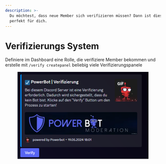 ```yaml
---
description: >-
  Du möchtest, dass neue Member sich verifizieren müssen? Dann ist dieses System
  perfekt für dich.
---
```


# Verifizierungs System

Definiere im Dashboard eine Rolle, die verifiziere Member bekommen und erstelle mit `/verify createpanel` beliebig viele Verifizierungspanele

<div data-full-width="true">

<figure><img src="../.gitbook/assets/verifizierung.png" alt=""><figcaption></figcaption></figure>

</div>
